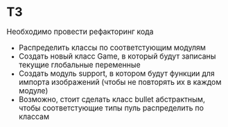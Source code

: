 # ТЗ

<big>Необходимо провести рефакторинг кода

- Распределить классы по соответстующим модулям
- Создать новый класс Game, в который будут записаны текущие глобальные переменные
- Создать модуль support, в котором будут функции для импорта изображений (чтобы не повторять их в каждом модуле)
- Возможно, стоит сделать класс bullet абстрактным, чтобы соответстующие типы пуль распределить по классам
